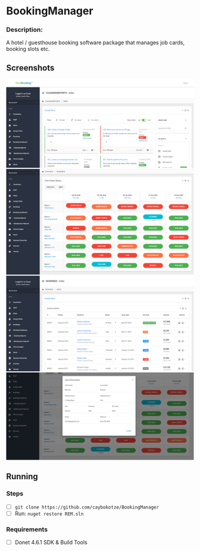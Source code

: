 # BookingManager #
### Description:

A hotel / guesthouse booking software package that manages job cards, booking slots etc.

## Screenshots ##

<img src="Images/img_1.png">
<img src="Images/img_2.png">
<img src="Images/img_3.png">
<img src="Images/img_4.png">

## Running ##

### Steps ###

- [ ] `git clone https://github.com/caybokotze/BookingManager`
- [ ] Run: `nuget restore REM.sln`

### Requirements ###

- [ ] Donet 4.6.1 SDK & Build Tools
